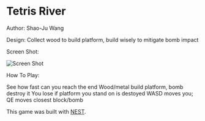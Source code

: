 # Tetris River

Author: Shao-Ju Wang

Design: Collect wood to build platform, build wisely to mitigate bomb impact

Screen Shot:

![Screen Shot](screenshot.png)

How To Play:

See how fast can you reach the end
Wood/metal build platform, bomb destroy it
You lose if platform you stand on is destoyed
WASD moves you; QE moves closest block/bomb


This game was built with [NEST](NEST.md).
